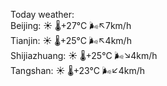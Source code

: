 Today weather:  
Beijing: ☀️   🌡️+27°C 🌬️↖7km/h  
Tianjin: ☀️   🌡️+25°C 🌬️↖4km/h  
Shijiazhuang: ☀️   🌡️+25°C 🌬️↘4km/h  
Tangshan: ☀️   🌡️+23°C 🌬️↙4km/h  
